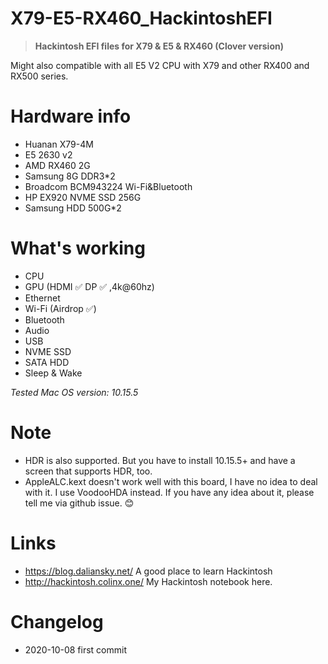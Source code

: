 # X79-E5-RX460_HackintoshEFI
> **Hackintosh EFI files for X79 & E5 & RX460 (Clover version)**    

Might also compatible with all E5 V2 CPU with X79 and other RX400 and RX500 series.

# Hardware info
* Huanan X79-4M
* E5 2630 v2
* AMD RX460 2G
* Samsung 8G DDR3*2
* Broadcom BCM943224 Wi-Fi&Bluetooth
* HP EX920 NVME SSD 256G
* Samsung HDD 500G*2

# What's working
* CPU
* GPU  (HDMI ✅  DP ✅  ,4k@60hz)  
* Ethernet
* Wi-Fi  (Airdrop ✅)
* Bluetooth
* Audio
* USB
* NVME SSD
* SATA HDD
* Sleep & Wake 

*Tested Mac OS version: 10.15.5*  

# Note 
* HDR is also supported. But you have to install 10.15.5+ and have a screen that supports HDR, too.
* AppleALC.kext doesn't work well with this board, I have no idea to deal with it. I use VoodooHDA instead. If you have any idea about it, please tell me via github issue. 😊

# Links
* https://blog.daliansky.net/  A good place to learn Hackintosh
* http://hackintosh.colinx.one/  My Hackintosh notebook here.


# Changelog
* 2020-10-08 first commit


